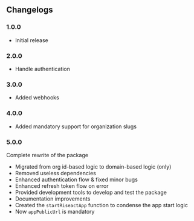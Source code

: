 ## Changelogs
    
### 1.0.0
- Initial release
 
### 2.0.0
- Handle authentication
 
### 3.0.0
- Added webhooks

### 4.0.0
- Added mandatory support for organization slugs 

### 5.0.0
Complete rewrite of the package

- Migrated from org id-based logic to domain-based logic (only) 
- Removed useless dependencies 
- Enhanced authentication flow & fixed minor bugs
- Enhanced refresh token flow on error
- Provided development tools to develop and test the package
- Documentation improvements
- Created the `startRiseactApp` function to condense the app start logic
- Now `appPublicUrl` is mandatory